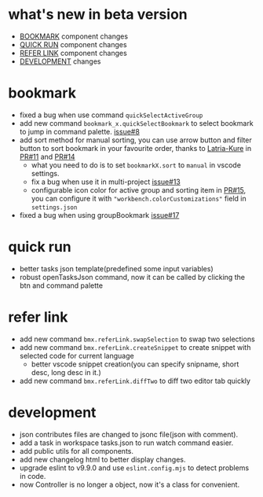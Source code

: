 <h1 id="Beta_release">what's new in beta version</h1>

- <a href="#Beta_bookmark">BOOKMARK</a> component changes
- <a href="#Beta_quick_run">QUICK RUN</a> component changes
- <a href="#Beta_refer_link">REFER LINK</a> component changes
- <a href="#Beta_development">DEVELOPMENT</a> changes

<h1 id="Beta_bookmark">bookmark</h1>

- fixed a bug when use command `quickSelectActiveGroup`
- add new command `bookmark_x.quickSelectBookmark` to select bookmark to jump in command palette. [issue#8](https://github.com/tommyme/vscode-bookmark-x/issues/8)
- add sort method for manual sorting, you can use arrow button and filter button to sort bookmark in your favourite order, thanks to [Latria-Kure](https://github.com/Latria-Kure) in [PR#11](https://github.com/tommyme/vscode-bookmark-x/pull/11) and [PR#14](https://github.com/tommyme/vscode-bookmark-x/pull/14)
    - what you need to do is to set `bookmarkX.sort` to `manual` in vscode settings.
    - fix a bug when use it in multi-project [issue#13](https://github.com/tommyme/vscode-bookmark-x/issues/13)
    - configurable icon color for active group and sorting item in [PR#15](https://github.com/tommyme/vscode-bookmark-x/pull/15), you can configure it with `"workbench.colorCustomizations"` field in `settings.json`
- fixed a bug when using groupBookmark [issue#17](https://github.com/tommyme/vscode-bookmark-x/issues/17)

<h1 id="Beta_quick_run">quick run</h1>

- better tasks json template(predefined some input variables)
- robust openTasksJson command, now it can be called by clicking the btn and command palette

<h1 id="Beta_refer_link">refer link</h1>

- add new command `bmx.referLink.swapSelection` to swap two selections
- add new command `bmx.referLink.createSnippet` to create snippet with selected code for current language
    - better vscode snippet creation(you can specify snipname, short desc, long desc in it.)
- add new command `bmx.referLink.diffTwo` to diff two editor tab quickly

<h1 id="Beta_development">development</h1>

- json contributes files are changed to jsonc file(json with comment).
- add a task in workspace tasks.json to run watch command easier.
- add public utils for all components.
- add new changelog html to better display changes.
- upgrade eslint to v9.9.0 and use `eslint.config.mjs` to detect problems in code.
- now Controller is no longer a object, now it's a class for convenient.